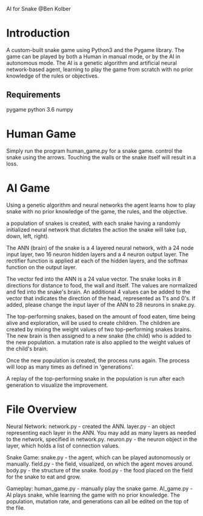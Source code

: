 AI for Snake
@Ben Kolber 


# Introduction
A custom-built snake game using Python3 and the Pygame library. 
The game can be played by both a Human in manual mode, or by the AI in autonomous mode. The AI is a genetic algorithm and artificial neural network-based agent, learning to play the game from scratch with no prior knowledge of the rules or objectives.  

## Requirements
pygame 
python 3.6 
numpy


# Human Game
Simply run the program human_game.py for a snake game. control the snake using the arrows. Touching the walls or the snake itself will result in a loss. 


# AI Game
Using a genetic algorithm and neural networks the agent learns how to play snake with no prior knowledge of the game, the rules, and the objective. 

a population of snakes is created, with each snake having a randomly initialized neural network that dictates the action the snake will take (up, down, left, right).

The ANN (brain) of the snake is a 4 layered neural network, with a 24 node input layer, two 16 neuron hidden layers and a 4 neuron output layer. The rectifier function is applied at each of the hidden layers, and the softmax function on the output layer.

The vector fed into the ANN is a 24 value vector. The snake looks in 8 directions for distance to food, the wall and itself. The values are normalized and fed into the snake's brain. An additional 4 values can be added to the vector that indicates the direction of the head, represented as 1's and 0's. If added, please change the input layer of the ANN to 28 neurons in snake.py. 

The top-performing snakes, based on the amount of food eaten, time being alive and exploration, will be used to create children. The children are created by mixing the weight values of two top-performing snakes brains. The new brain is then assigned to a new snake (the child) who is added to the new population. a mutation rate is also applied to the weight values of the child's brain.

Once the new population is created, the process runs again. The process will loop as many times as defined in 'generations'.

A replay of the top-performing snake in the population is run after each generation to visualize the improvement.


# File Overview
Neural Network: 
network.py - created the ANN. 
layer.py - an object representing each layer in the ANN. You may add as many layers as needed to the network, specified in network.py.
neuron.py - the neuron object in the layer, which holds a list of connection values. 

Snake Game:
snake.py - the agent, which can be played autonomously or manually.
field.py - the field, visualized, on which the agent moves around. 
body.py - the structure of the snake.
food.py - the food placed on the field for the snake to eat and grow. 

Gameplay:
human_game.py - manually play the snake game. 
AI_game.py - AI plays snake, while learning the game with no prior knowledge. The population, mutation rate, and generations can all be edited on the top of the file. 
